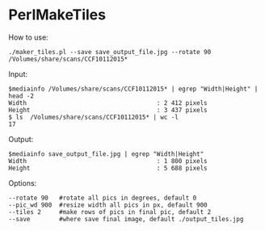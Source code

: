 # PerlMakeTiles 

How to use:

    ./maker_tiles.pl --save save_output_file.jpg --rotate 90  /Volumes/share/scans/CCF10112015*


Input:

    $mediainfo /Volumes/share/scans/CCF10112015* | egrep "Width|Height" | head -2
    Width                                    : 2 412 pixels
    Height                                   : 3 437 pixels
    $ ls  /Volumes/share/scans/CCF10112015* | wc -l
    17

Output:

    $mediainfo save_output_file.jpg | egrep "Width|Height"
    Width                                    : 1 800 pixels
    Height                                   : 5 688 pixels



Options:

    --rotate 90   #rotate all pics in degrees, default 0
    --pic_wd 900  #resize width all pics in px, default 900
    --tiles 2     #make rows of pics in final pic, default 2
    --save        #where save final image, default ./output_tiles.jpg
